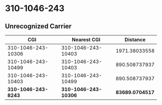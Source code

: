# 310-1046-243
## Unrecognized Carrier


| CGI | Nearest CGI | Distance |
|-----|-------------|----------|
| 310-1046-243-10306 | 310-1046-243-10403 | 1971.38033558 |
| 310-1046-243-10499 | 310-1046-243-10403 | 890.508737937 |
| 310-1046-243-10403 | 310-1046-243-10499 | 890.508737937 |
| **310-1046-243-8243** | **310-1046-243-10306** | **83689.0704517** |
